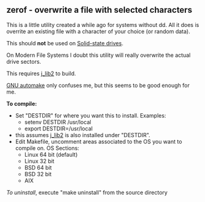 ## zerof - overwrite a file with selected characters

This is a little utility created a while
ago for systems without dd.  All it does
is overrite an existing file with a character
of your choice (or random data).

This should **not** be used on
[Solid-state drives](https://en.wikipedia.org/wiki/Solid-state_drive).

On Modern File Systems
I doubt this utility will really overwrite the actual
drive sectors.

This requires [j\_lib2](https://github.com/jmcunx/j_lib2) to build.

[GNU automake](https://en.wikipedia.org/wiki/Automake)
only confuses me, but this seems to be good enough for me.

**To compile:**
* Set "DESTDIR" for where you want this to install.  Examples:
  * setenv DESTDIR /usr/local
  * export DESTDIR=/usr/local
* this assumes [j\_lib2](https://github.com/jmcunx/j_lib2)
  is also installed under "DESTDIR".
* Edit Makefile, uncomment areas associated to the OS
  you want to compile on.
  OS Sections:
  * Linux 64 bit (default)
  * Linux 32 bit
  * BSD 64 bit
  * BSD 32 bit
  * AIX

_To uninstall_, execute
"make uninstall"
from the source directory
